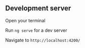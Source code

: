 ## Development server

Open your terminal

Run `ng serve` for a dev server

Navigate to `http://localhost:4200/`
